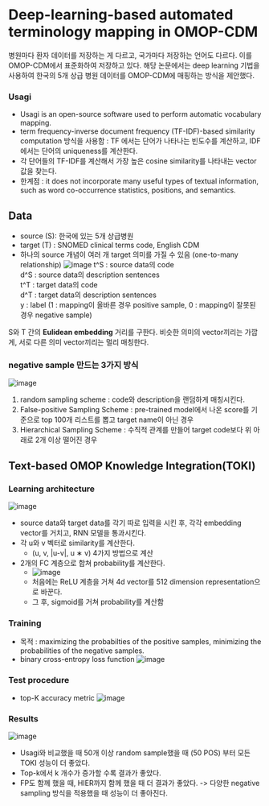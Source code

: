 # Deep-learning-based automated terminology mapping in OMOP-CDM
병원마다 환자 데이터를 저장하는 게 다르고, 국가마다 저장하는 언어도 다르다. 이를 OMOP-CDM에서 표준화하여 저장하고 있다. 해당 논문에서는 deep learning 기법을 사용하여 한국의 5개 상급 병원 데이터를 OMOP-CDM에 매핑하는 방식을 제안했다. 

### Usagi
- Usagi is an open-source software used to perform automatic vocabulary mapping.
- term frequency-inverse document frequency (TF-IDF)-based similarity computation 방식을 사용함 : TF 에서는 단어가 나타나는 빈도수를 계산하고, IDF에서는 단어의 uniqueness를 계산한다. 
- 각 단어들의 TF-IDF를 계산해서 가장 높은 cosine similarity를 나타내는 vector값을 찾는다.
- 한계점 : it does not incorporate many useful types of textual information, such as word co-occurrence statistics, positions, and semantics.

## Data
- source (S): 한국에 있는 5개 상급병원
- target (T) : SNOMED clinical terms code, English CDM
- 하나의 source 개념이 여러 개 target 의미를 가질 수 있음 (one-to-many relationship)
![image](https://user-images.githubusercontent.com/70581043/182344512-fcc83231-ed7c-4910-9af4-5655486e8d15.png)
t^S : source data의 code         
d^S : source data의 description sentences       
t^T : target data의 code        
d^T : target data의  description sentences          
y : label (1 : mapping이 올바른 경우 positive sample, 0 : mapping이 잘못된 경우 negative sample)         
   
S와 T 간의 **Eulidean embedding** 거리를 구한다. 비슷한 의미의 vector끼리는 가깝게, 서로 다른 의미 vector끼리는 멀리 매칭한다.

### negative sample 만드는 3가지 방식
![image](https://user-images.githubusercontent.com/70581043/182345127-41929723-c1cf-4d88-97a4-1f1facf053bf.png)
1. random sampling scheme : code와 description을 랜덤하게 매칭시킨다.
2. False-positive Sampling Scheme : pre-trained model에서 나온 score를 기준으로 top 100개 리스트를 뽑고 target name이 아닌 경우 
3. Hierarchical Sampling Scheme : 수직적 관계를 만들어 target code보다 위 아래로 2개 이상 떨어진 경우

## Text-based OMOP Knowledge Integration(TOKI)
### Learning architecture
![image](https://user-images.githubusercontent.com/70581043/182345626-fe71a14b-8c07-4d85-85b7-828ada847aa5.png)
- source data와 target data를 각기 따로 입력을 시킨 후, 각각 embedding vector를 거치고, RNN 모델을 통과시킨다.
- 각 u와 v 벡터로 similarity를 계산한다.
   - (u, v, |u-v|, u ∗ v) 4가지 방법으로 계산
- 2개의 FC 계층으로 합쳐 probability를 계산한다.
   - ![image](https://user-images.githubusercontent.com/70581043/182346271-6847e243-ebf6-49a0-8ef4-9e18287a4634.png)
   - 처음에는 ReLU 계층을 거쳐 4d vector를 512 dimension representation으로 바꾼다.
   - 그 후, sigmoid를 거쳐 probability를 계산함

### Training
- 목적 : maximizing the probabilties of the positive samples, minimizing the probabilities of the negative samples.
- binary cross-entropy loss function
![image](https://user-images.githubusercontent.com/70581043/182346780-7165691e-0438-40a9-9754-1e682547df68.png)

### Test procedure
- top-K accuracy metric
![image](https://user-images.githubusercontent.com/70581043/182346890-033c19a4-998c-435a-bb0e-8926203c36db.png)

### Results
![image](https://user-images.githubusercontent.com/70581043/182346955-5796bb0b-ba71-407b-bcde-13a9abff9961.png)
- Usagi와 비교했을 때 50개 이상 random sample했을 때 (50 POS) 부터 모든 TOKI 성능이 더 좋았다.
- Top-k에서 k 개수가 증가할 수록 결과가 좋았다.
- FP도 함께 했을 때, HIER까지 함께 했을 때 더 결과가 좋았다. -> 다양한 negative sampling 방식을 적용했을 때 성능이 더 좋아진다.
